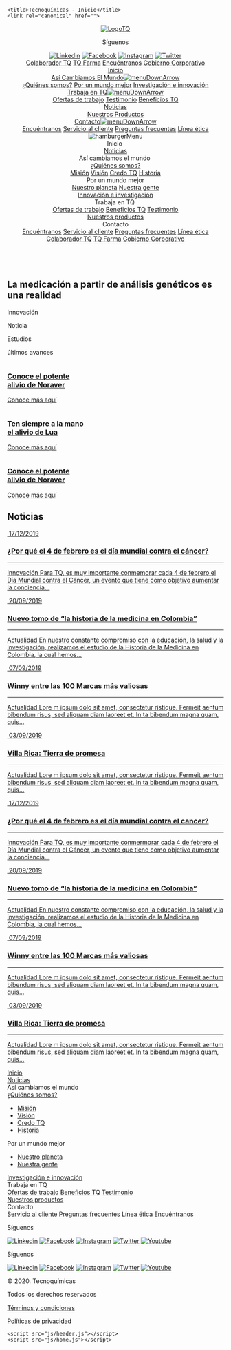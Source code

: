 <!DOCTYPE html>
<html lang="es-co">

<head>
    <meta charset="UTF-8">
    <meta name="viewport" content="width=device-width, initial-scale=1.0">
    <meta name="robots" content="index">
    <meta name="description" content="">
    <meta property="og:type" content="" />
    <meta property="og:title" content="" />
    <meta property="og:description" content="" />
    <meta property="og:image" content="" />
    <meta property="og:url" content="" />
    <meta property="og:site_name" content="" />
    <meta name="twitter:title" content="">
    <meta name="twitter:description" content="">
    <meta name="twitter:image" content="">
    <meta name="twitter:site" content="">
    <link rel="stylesheet" href="css/header.css">
    <link rel="stylesheet" href="css/home.css">
    <link rel="stylesheet" href="css/footer.css">

    <title>Tecnoquímicas - Inicio</title>
    <link rel="canonical" href="">
</head>

<body>
    <header>
        <a href="home.html">
            <picture>
                <source media="(max-width: 768px)" srcset="imgs/header/logoTQ-mob.png">
                <img src="imgs/header/logoTQ.png" alt="LogoTQ" id="LogoTQ">
            </picture>
        </a>
        <div class="grayBar">
            <div class="socialLinks">
                <p>Síguenos</p>
                <div class="socialIcons">
                    <a href="https://www.linkedin.com/company/tqconfiable" target="_blank"><img src="imgs/header/linkedin-grey.png" alt="Linkedin"></a>
                    <a href="https://www.facebook.com/TQConfiable/" target="_blank"><img src="imgs/header/facebook-grey.png" alt="Facebook"></a>
                    <a href="https://www.instagram.com/tqconfiable/?hl=es-la" target="_blank"><img src="imgs/header/linkedin-grey.png" alt="Instagram"></a>
                    <a href="https://twitter.com/tqconfiable" target="_blank"><img src="imgs/header/twitter-grey.png" alt="Twitter"></a>
                </div>
            </div>
            <div class="corp">
                <a href="">Colaborador TQ</a>
                <a href="">TQ Farma</a>
                <a href="">Encuéntranos</a>
                <a href="">Gobierno Corporativo</a>
            </div>
        </div>
        <nav>
            <div class="menu">
                <div class="menuItem active">
                    <a href="home.html">Inicio</a>
                </div>
                <div class="menuItem">
                    <a href="#">Así Cambiamos El Mundo<img src="imgs/header/down-arrow.png" alt="menuDownArrow"></a>
                    <div class="menuInner second">
                        <a href="quienes-somos/quien-es-tq.html">¿Quiénes somos?</a>
                        <a href="nuestro-planeta/cuidado-del-agua.html">Por un mundo mejor</a>
                        <a href="investigacion-e-innovacion.html">Investigación e innovación</a>
                    </div>
                </div>
                <div class="menuItem">
                    <a href="#">Trabaja en TQ<img src="imgs/header/down-arrow.png" alt="menuDownArrow"></a>
                    <div class="menuInner">
                        <a href="ofertas-de-trabajo.html">Ofertas de trabajo</a>
                        <a href="testimonio.html">Testimonio</a>
                        <a href="beneficios/aporte-al-empleo.html">Beneficios TQ</a>
                    </div>
                </div>
                <div class="menuItem">
                    <a href="noticias.html">Noticias</a>
                </div>
                <div class="menuItem">
                    <a href="productos.html">Nuestros Productos</a>
                </div>
                <div class="menuItem">
                    <a href="">Contacto<img src="imgs/header/down-arrow.png" alt="menuDownArrow"></a>
                    <div class="menuInner">
                        <a href="contacto/encuentranos.html">Encuéntranos</a>
                        <a href="contacto/servicio-al-cliente.html">Servicio al cliente</a>
                        <a href="contacto/preguntas-frecuentes.html">Preguntas frecuentes</a>
                        <a href="contacto/linea-etica.html">Línea ética</a>
                    </div>
                </div>
            </div>
            <div class="ham" onclick="openMenu()">
                <img src="imgs/header/ham.png" alt="hamburgerMenu">
            </div>
            <!-- MENU MOBILE -->
            <div class="menuMobile">
                <div class="navMobile">
                    <div class="mainMenu">
                        <span onclick="openMenuList(0)">Inicio <img src="imgs/header/down-arrow-mob.png" alt="" class="mobMenuArrow"></span>
                        <div class="menuList">
                            <span><a href="noticias.html">Noticias</a></span>
                        </div>
                    </div>
                    <div class="mainMenu">
                        <span onclick="openMenuList(1)">Así cambiamos el mundo <img src="imgs/header/down-arrow-mob.png" alt="" class="mobMenuArrow"></span>
                        <div class="menuList">
                            <span id="whoAreWe"><a href="quienes-somos/quien-es-tq.html">¿Quiénes somos?</a></span>
                            <div>
                                <a href="quienes-somos/mision.html">Misión</a>
                                <a href="quienes-somos/vision.html">Visión</a>
                                <a href="quienes-somos/credo.html">Credo TQ</a>
                                <a href="quienes-somos/historia.html">Historia</a>
                            </div>
                            <span id="whoAreWe">Por un mundo mejor </span>
                            <div>
                                <a href="nuestro-planeta/cuidado-del-agua.html">Nuestro planeta</a>
                                <a href="nuestra-gente/aporte-al-empleo.html">Nuestra gente</a>
                            </div>
                            <span><a href="investigacion-e-innovacion.html">Innovación e investigación</a></span>
                        </div>
                    </div>
                    <div class="mainMenu">
                        <span onclick="openMenuList(2)">Trabaja en TQ <img src="imgs/header/down-arrow-mob.png" alt="" class="mobMenuArrow"></span>
                        <div class="menuList">
                            <span><a href="ofertas-de-trabajo.html">Ofertas de trabajo</a></span>
                            <span><a href="beneficios/aporte-al-empleo.html">Beneficios TQ</a></span>
                            <span><a href="testimonio.html">Testimonio</a></span>
                        </div>
                    </div>
                    <div class="mainMenu">
                        <a href="productos.html"><span>Nuestros productos</span></a>
                    </div>
                    <div class="mainMenu">
                        <span onclick="openMenuList(3)">Contacto<img src="imgs/header/down-arrow-mob.png" alt="" class="mobMenuArrow"></span>
                        <div class="menuList">
                            <span><a href="contacto/encuentranos.html">Encuéntranos</a></span>
                            <span><a href="contacto/servicio-al-cliente.html">Servicio al cliente</a></span>
                            <span><a href="contacto/preguntas-frecuentes.html">Preguntas frecuentes</a></span>
                            <span><a href="contacto/linea-etica.html">Línea ética</a></span>
                        </div>
                    </div>
                </div>
                <div class="corpMobile ">
                    <a href=" ">Colaborador TQ</a>
                    <a href=" ">TQ Farma</a>
                    <a href=" ">Gobierno Corporativo</a>
                </div>
            </div>
        </nav>
    </header>
    <section>
        <div class="mainbanner">
            <picture>
                <source media="(max-width: 768px)" srcset="imgs/home/homeBanner1-mob.jpg">
                <img src="imgs/home/homeBanner1.jpg" alt="">
            </picture>
            <div class="overBanner">
                <div class="textBanner">
                    <h1>La medicación a partir de análisis genéticos es una realidad</h1>
                    <div>
                        <p>Innovación</p>
                        <div></div>
                        <span>
                            <p>Noticia</p>
                            <p>Estudios</p>
                            <p>últimos avances</p>
                        </span>
                    </div>
                </div>
            </div>
        </div>
    </section>
    <section>
        <div class="showE">
            <div class="homeProd">
                <div class="prodHomegrid">
                    <div class="singleProd">
                        <a href="">
                            <div>
                                <img src="imgs/home/noraver.jpg" alt="">
                            </div>
                            <div class="prodHometext">
                                <h3>Conoce el potente<br>alivio de Noraver</h3>
                                <div>
                                    <p>Conoce más aquí</p>
                                </div>
                            </div>
                        </a>
                    </div>
                    <div class="singleProd">
                        <a href="">
                            <div>
                                <img src="imgs/home/sdf.jpg" alt="">
                            </div>
                            <div class="prodHometext">
                                <h3>Ten siempre a la mano<br>el alivio de Lua</h3>
                                <div>
                                    <p>Conoce más aquí</p>
                                </div>
                            </div>
                        </a>
                    </div>
                    <div class="singleProd">
                        <a href="">
                            <div>
                                <img src="imgs/home/winny.jpg" alt="">
                            </div>
                            <div class="prodHometext">
                                <h3>Conoce el potente<br>alivio de Noraver</h3>
                                <div>
                                    <p>Conoce más aquí</p>
                                </div>
                            </div>
                        </a>
                    </div>
                </div>
            </div>
            <div class="dots">
                <span class="dot"></span>
                <span class="dot"></span>
                <span class="dot"></span>
            </div>
        </div>
    </section>
    <section>
        <div class="homeNewsmain showE">
            <h2>Noticias</h2>
            <div class="homeNews">
                <div class="homeNewsgrid">
                    <div class="singlehomeNews">
                        <a href="">
                            <div class="imgprevNews">
                                <img src="imgs/home/noticia1.jpg" alt="">
                                <span class="date">17/12/2019</span>
                                <h3>¿Por qué el 4 de febrero es el día mundial contra el cáncer?</h3>
                            </div>
                            <div class="homeNewstext">
                                <hr>
                                <p>Innovación Para TQ, es muy importante conmemorar cada 4 de febrero el Día Mundial contra el Cáncer, un evento que tiene como objetivo aumentar la conciencia…</p>
                            </div>
                        </a>
                    </div>
                    <div class="singlehomeNews">
                        <a href="">
                            <div class="imgprevNews">
                                <img src="imgs/home/noticia2.jpg" alt="">
                                <span class="date">20/09/2019</span>
                                <h3>Nuevo tomo de “la historia de la medicina en Colombia”</h3>
                            </div>
                            <div class="homeNewstext">
                                <hr>
                                <p>Actualidad En nuestro constante compromiso con la educación, la salud y la investigación, realizamos el estudio de la Historia de la Medicina en Colombia, la cual hemos…</p>
                            </div>
                        </a>
                    </div>
                    <div class="singlehomeNews">
                        <a href="">
                            <div class="imgprevNews">
                                <img src="imgs/home/noticia3.jpg" alt="">
                                <span class="date">07/09/2019</span>
                                <h3>Winny entre las 100 Marcas más valiosas</h3>
                            </div>
                            <div class="homeNewstext">
                                <hr>
                                <p>Actualidad Lore m ipsum dolo sit amet, consectetur ristique. Fermeit aentum bibendum risus, sed aliquam diam laoreet et. In ta bibendum magna quam, quis…</p>
                            </div>
                        </a>
                    </div>
                    <div class="singlehomeNews">
                        <a href="">
                            <div class="imgprevNews">
                                <img src="imgs/home/noticia4.jpg" alt="">
                                <span class="date">03/09/2019</span>
                                <h3>Villa Rica: Tierra de promesa</h3>
                            </div>
                            <div class="homeNewstext">
                                <hr>
                                <p>Actualidad Lore m ipsum dolo sit amet, consectetur ristique. Fermeit aentum bibendum risus, sed aliquam diam laoreet et. In ta bibendum magna quam, quis…</p>
                            </div>
                        </a>
                    </div>
                </div>
                <div class="homeNewsgridmob">
                    <div class="homeNewsmob">
                        <a class="prev" onclick="plusSlide(-1)">
                            <img src="imgs/home/left-arrow.png" alt="">
                        </a>
                        <div class="singlehomeNewsmob">
                            <a href="">
                                <div class="imgprevNews">
                                    <img src="imgs/home/noticia1.jpg" alt="">
                                    <span class="date">17/12/2019</span>
                                    <h3>¿Por qué el 4 de febrero es el día mundial contra el cancer?</h3>
                                </div>
                                <div class="homeNewstext">
                                    <hr>
                                    <p>Innovación Para TQ, es muy importante conmermorar cada 4 de febrero el Día Mundial contra el Cáncer, un evento que tiene como objetivo aumentar la conciencia…</p>
                                </div>
                            </a>
                        </div>
                        <div class="singlehomeNewsmob">
                            <a href="">
                                <div class="imgprevNews">
                                    <img src="imgs/home/noticia2.jpg" alt="">
                                    <span class="date">20/09/2019</span>
                                    <h3>Nuevo tomo de “la historia de la medicina en Colombia”</h3>
                                </div>
                                <div class="homeNewstext">
                                    <hr>
                                    <p>Actualidad En nuestro constante compromiso con la educación, la salud y la investigación, realizamos el estudio de la Historia de la Medicina en Colombia, la cual hemos…</p>
                                </div>
                            </a>
                        </div>
                        <div class="singlehomeNewsmob">
                            <a href="">
                                <div class="imgprevNews">
                                    <img src="imgs/home/noticia3.jpg" alt="">
                                    <span class="date">07/09/2019</span>
                                    <h3>Winny entre las 100 Marcas más valiosas</h3>
                                </div>
                                <div class="homeNewstext">
                                    <hr>
                                    <p>Actualidad Lore m ipsum dolo sit amet, consectetur ristique. Fermeit aentum bibendum risus, sed aliquam diam laoreet et. In ta bibendum magna quam, quis…</p>
                                </div>
                            </a>
                        </div>
                        <div class="singlehomeNewsmob">
                            <a href="">
                                <div class="imgprevNews">
                                    <img src="imgs/home/noticia4.jpg" alt="">
                                    <span class="date">03/09/2019</span>
                                    <h3>Villa Rica: Tierra de promesa</h3>
                                </div>
                                <div class="homeNewstext">
                                    <hr>
                                    <p>Actualidad Lore m ipsum dolo sit amet, consectetur ristique. Fermeit aentum bibendum risus, sed aliquam diam laoreet et. In ta bibendum magna quam, quis…</p>
                                </div>
                            </a>
                        </div>
                        <a class="next" onclick="plusSlide(1)">
                            <img src="imgs/home/right-arrow.png" alt=""></a>
                    </div>
                </div>
            </div>
        </div>
    </section>
    <footer>
        <div class="footermain">
            <div class="footerMenu">
                <div class="footerMenuinner">
                    <div class="footerTitle" onclick="openFooterList(0)">
                        <span><a href="home.html">Inicio</a></span><img src="imgs/header/down-arrow.png" alt="" class="footerArrow">
                    </div>
                    <div class="footerList">
                        <span class="footerMenutitle"><a href="noticias.html">Noticias</a></span>
                    </div>
                </div>
                <div class="footerMenuinner">
                    <div class="footerTitle" onclick="openFooterList(1)">
                        <span>Así cambiamos el mundo</span><img src="imgs/header/down-arrow.png" alt="" class="footerArrow">
                    </div>
                    <div class="footerList">
                        <span class="footerMenutitle"><a href="quienes-somos/quien-es-tq.html">¿Quiénes somos?</a></span>
                        <ul>
                            <li><a href="quienes-somos/mision.html">Misión</a></li>
                            <li><a href="quienes-somos/vision.html">Visión</a></li>
                            <li><a href="quienes-somos/credo.html">Credo TQ</a></li>
                            <li><a href="quienes-somos/historia.html">Historia</a></li>
                        </ul>
                        <span class="footerMenutitle">Por un mundo mejor</span>
                        <ul>
                            <li><a href="nuestro-planeta/cuidado-del-agua.html">Nuestro planeta</a></li>
                            <li><a href="nuestra-gente/aporte-al-empleo.html">Nuestra gente</a></li>
                        </ul>
                        <span class="footerMenutitle"><a href="investigacion-e-innovacion.html">Investigación e innovación</a></span>
                    </div>
                </div>
                <div class="footerMenuinner">
                    <div class="footerTitle" onclick="openFooterList(2)">
                        <span>Trabaja en TQ</span><img src="imgs/header/down-arrow.png" alt="" class="footerArrow">
                    </div>
                    <div class="footerList">
                        <span class="footerMenutitle"><a href="ofertas-de-trabajo.html">Ofertas de trabajo</a></span>
                        <span class="footerMenutitle"><a href="beneficios/aporte-al-empleo.html">Beneficios TQ</a></span>
                        <span class="footerMenutitle"><a href="testimonio.html">Testimonio</a></span>
                    </div>
                </div>
                <div class="footerMenuinner">
                    <div class="footerTitle">
                        <span><a href="productos.html">Nuestros productos</a></span>
                    </div>
                </div>
                <div class="footerMenuinner">
                    <div class="footerTitle" onclick="openFooterList(3)">
                        <span>Contacto</span><img src="imgs/header/down-arrow.png" alt="" class="footerArrow">
                    </div>
                    <div class="footerList">
                        <span class="footerMenutitle"><a href="contacto/servicio-al-cliente.html">Servicio al cliente</a></span>
                        <span class="footerMenutitle"><a href="contacto/preguntas-frecuentes.html">Preguntas frecuentes</a></span>
                        <span class="footerMenutitle"><a href="contacto/linea-etica.html">Línea ética</a></span>
                        <span class="footerMenutitle"><a href="contacto/encuentranos.html">Encuéntranos</a></span>
                    </div>
                    <div class="footersocial">
                        <p>Síguenos</p>
                        <div class="footerIcons">
                            <a href="https://www.linkedin.com/company/tqconfiable" target="_blank"><img src="imgs/header/linkedin-blue.png" alt="Linkedin"></a>
                            <a href="https://www.facebook.com/TQConfiable/" target="_blank"><img src="imgs/header/facebook-blue.png" alt="Facebook"></a>
                            <a href="https://www.instagram.com/tqconfiable/?hl=es-la" target="_blank"><img src="imgs/header/instagram-blue.png" alt="Instagram"></a>
                            <a href="https://twitter.com/tqconfiable" target="_blank"><img src="imgs/header/twitter-blue.png" alt="Twitter"></a>
                            <a href="" target="_blank"><img src="imgs/header/youtube-blue.png" alt="Youtube"></a>
                        </div>
                    </div>
                </div>
            </div>
        </div>
        <div class="legalRights">
            <div class="footersocialmob">
                <p>Síguenos</p>
                <div class="footerIconsmob">
                    <a href="https://www.linkedin.com/company/tqconfiable" target="_blank"><img src="imgs/header/linkedin-blue.png" alt="Linkedin"></a>
                    <a href="https://www.facebook.com/TQConfiable/" target="_blank"><img src="imgs/header/facebook-blue.png" alt="Facebook"></a>
                    <a href="https://www.instagram.com/tqconfiable/?hl=es-la" target="_blank"><img src="imgs/header/instagram-blue.png" alt="Instagram"></a>
                    <a href="https://twitter.com/tqconfiable" target="_blank"><img src="imgs/header/twitter-blue.png" alt="Twitter"></a>
                    <a href="https://www.youtube.com/channel/UCDoeAqs4yBpNziXkhB3EJtA" target="_blank"><img src="imgs/header/youtube-blue.png" alt="Youtube"></a>
                </div>
            </div>
            <p>© 2020. Tecnoquímicas</p>
            <p>Todos los derechos reservados</p>
            <p><a href="">Términos y condiciones</a></p>
            <p><a href="">Políticas de privacidad</a></p>
        </div>
    </footer>

    <script src="js/header.js"></script>
    <script src="js/home.js"></script>
</body>

</html>